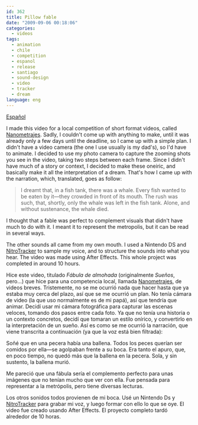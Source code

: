 ```yaml
---
id: 362
title: Pillow fable
date: "2009-09-06 00:18:06"
categories:
  - videos
tags:
  - animation
  - chile
  - competition
  - espanol
  - release
  - santiago
  - sound-design
  - video
  - tracker
  - dream
language: eng
---
```


<video-embed service="vimeo" id="6445520" width="500" height="375" />

[Español](/2009/09/pillow-fable/#language)

I made this video for a local competition of short format videos, called [Nanometrajes](http://www.nanometrajes.cl/). Sadly, I couldn't come up with anything to make, until it was already only a few days until the deadline, so I came up with a simple plan. I didn't have a video camera (the one I use usually is my dad's), so I'd have to animate. I decided to use my photo camera to capture the zooming shots you see in the video, taking two steps between each frame. Since I didn't have much of a story or context, I decided to make these oneiric, and basically make it all the interpretation of a dream. That's how I came up with the narration, which, translated, goes as follow:

> I dreamt that, in a fish tank, there was a whale. Every fish wanted to be eaten by it—they crowded in front of its mouth. The rush was such, that, shortly, only the whale was left in the fish tank. Alone, and without sustenance, the whale died.

I thought that a fable was perfect to complement visuals that didn't have much to do with it. I meant it to represent the metropolis, but it can be read in several ways.

The other sounds all came from my own mouth. I used a Nintendo DS and [NitroTracker](http://nitrotracker.tobw.net/) to sample my voice, and to structure the sounds into what you hear. The video was made using After Effects. This whole project was completed in around 10 hours.<!-- more -->

<language-break />

Hice este video, titulado _Fábula de almohada_ (originalmente _Sueños_, pero...) que hice para una competencia local, llamada [Nanometrajes](http://www.nanometrajes.cl/), de videos breves. Tristemente, no se me ocurrió nada que hacer hasta que ya estaba muy cerca del plazo, así que se me ocurrió un plan. No tenía cámara de video (la que uso normalmente es de mi papá), así que tendría que animar. Decidí usar mi cámara fotográfica para capturar las escenas veloces, tomando dos pasos entre cada foto. Ya que no tenía una historia o un contexto concretos, decidí que tomaran un estilo onírico, y convertirlo en la interpretación de un sueño. Así es como se me ocurrió la narración, que viene transcrita a continuación (ya que la voz está bien filtrada):

Soñé que en una pecera había una ballena. Todos los peces querían ser comidos por ella—se agolpaban frente a su boca. Era tanto el apuro, que, en poco tiempo, no quedó más que la ballena en la pecera. Sola, y sin sustento, la ballena murió.

Me pareció que una fábula sería el complemento perfecto para unas imágenes que no tenían mucho que ver con ella. Fue pensada para representar a la metrópolis, pero tiene diversas lecturas.

Los otros sonidos todos provienen de mi boca. Usé un Nintendo Ds y [NitroTracker](http://nitrotracker.tobw.net/) para grabar mi voz, y luego formar con ello lo que se oye. El video fue creado usando After Effects. El proyecto completo tardó alrededor de 10 horas.

